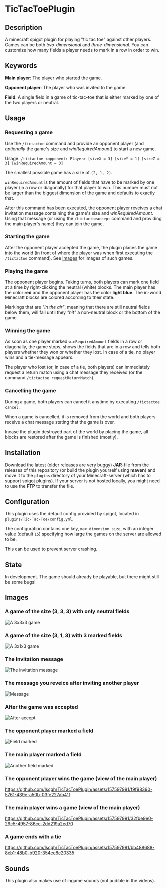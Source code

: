 # TicTacToePlugin


## Description
A minecraft spigot plugin for playing "tic tac toe" against other players.
Games can be both *two-dimensional* and *three-dimensional*.
You can customize how many fields a player needs to mark in a row in order to win.

## Keywords

**Main player**: The player who started the game.

**Opponent player**: The player who was invited to the game.

**Field**: A single field in a game of tic-tac-toe that is either marked by one of the two players or neutral. 

## Usage

### Requesting a game

Use the `/tictactoe` command and provide an opponent player (and *optionally* the game's size and *winRequiredAmount*) to start a new game.

Usage: `/tictactoe <opponent: Player> [sizeX = 3] [sizeY = 1] [sizeZ = 3] [winRequiredAmount = 3]`


The smallest possible game has a size of `(2, 1, 2)`.

`winRequiredAmount` is the amount of fields that have to be marked by one player (in a row or diagonally) for that player to win. This number must not be larger than the biggest dimension of the game and defaults to exactly that.

After this command has been executed, the opponent player reveives a chat invitation message containing the game's size and *winRequiredAmount*. Using that message (or using the `/tictactoeaccept` command and providing the main player's name) they can join the game.

### Starting the game

After the opponent player accepted the game, the plugin places the game into the world (in front of where the player was when first executing the `/tictactoe` command). See [Images](#images) for images of such games.

### Playing the game

The opponent player begins. Taking turns, both players can mark one field at a time by right-clicking the neutral (white) blocks. The main player has the color **red** and the opponent player has the color **light blue**. The in-world Minecraft blocks are colored according to their state.

Markings that are *"in the air"*, meaning that there are still neutral fields below them, will fall until they *"hit"* a non-neutral block or the bottom of the game.

### Winning the game

As soon as one player marked `winRequiredAmount` fields in a row or diagonally, the game stops, shows the fields that are in a row and tells both players whether they won or whether they lost. In case of a tie, no player wins and a tie-message appears.

The player who lost (or, in case of a tie, both players) can immediately request a return match using a chat message they received (or the command `/tictactoe requestReturnMatch`).

### Cancelling the game

During a game, both players can cancel it anytime by executing `/tictactoe cancel`.

When a game is cancelled, it is removed from the world and both players receive a chat message stating that the game is over.

Incase the plugin destroyed part of the world by placing the game, all blocks are restored after the game is finished (mostly).
 
## Installation

Download the latest (older releases are very buggy) **JAR**-file from the releases of this repository (or build the plugin yourself using **maven**) and move it to the `plugins` directory of your Minecraft-server (which has to support spigot plugins). If your server is not hosted locally, you might need to use the **FTP** to transfer the file. 

## Configuration

This plugin uses the default config provided by spigot, located in `plugins/Tic-Tac-Toe/config.yml`.

The configuration contains one key, `max_dimension_size`, with an integer value (default `15`) specifying how large the games on the server are allowed to be.

This can be used to prevent server crashing.

## State

In development. The game should already be playable, but there might still be some bugs!


## Images

### A game of the size (3, 3, 3) with only neutral fields

![A 3x3x3 game](img/img1.png)

### A game of the size (3, 1, 3) with 3 marked fields

![A 3x1x3 game](img/img2.png)

### The invitation message

![The invitation message](img/img3.png)

### The message you reveice after inviting another player

![Message](img/img4.png)


### After the game was accepted

![After accept](img/img5.png)

### The opponent player marked a field

![Field marked](img/img6.png)

### The main player marked a field

![Another field marked](img/img7.png)

### The opponent player wins the game (view of the main player)


https://github.com/lscgh/TicTacToePlugin/assets/157597991/f9f98390-5761-439e-a50b-03fe227ab41f


### The main player wins a game (view of the main player)


https://github.com/lscgh/TicTacToePlugin/assets/157597991/32fbe9e0-29c5-4957-86cc-2dd219a2ed70


### A game ends with a tie


https://github.com/lscgh/TicTacToePlugin/assets/157597991/bb488688-8eb1-48b0-b920-354ee8c20335



## Sounds

This plugin also makes use of ingame sounds (not audible in the videos).
